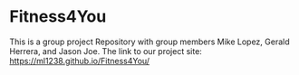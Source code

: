# Fitness4You
This is a group project Repository with group members Mike Lopez, Gerald Herrera, and Jason Joe.
The link to our project site: https://ml1238.github.io/Fitness4You/
